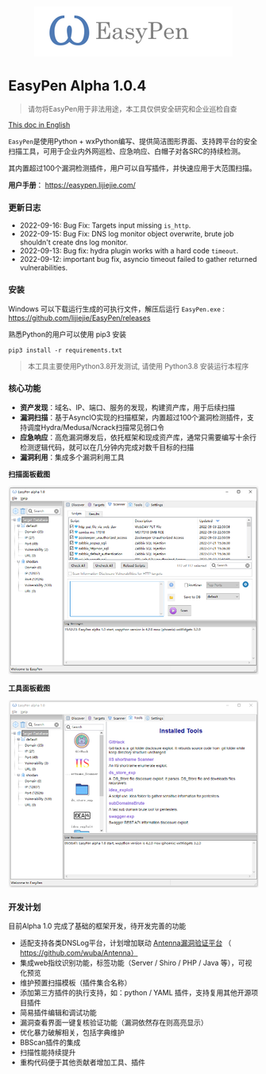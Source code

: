<div align="center">
<img src="ui/resource/readme_logo.png" />
</div>

# EasyPen Alpha 1.0.4

> 请勿将EasyPen用于非法用途，本工具仅供安全研究和企业巡检自查

[This doc in English](https://github.com/lijiejie/EasyPen/blob/main/README.md) 

`EasyPen`是使用Python + wxPython编写、提供简洁图形界面、支持跨平台的安全扫描工具，可用于企业内外网巡检、应急响应、白帽子对各SRC的持续检测。

其内置超过100个漏洞检测插件，用户可以自写插件，并快速应用于大范围扫描。

**用户手册**： https://easypen.lijiejie.com/   

### 更新日志

* 2022-09-16: Bug Fix: Targets input missing `is_http`.
* 2022-09-15: Bug Fix: DNS log monitor object overwrite, brute job shouldn't create dns log monitor.
* 2022-09-13: Bug fix: hydra plugin works with a hard code `timeout`. 
* 2022-09-12: important bug fix, asyncio timeout failed to gather returned vulnerabilities. 

### 安装

Windows 可以下载运行生成的可执行文件，解压后运行 `EasyPen.exe` : https://github.com/lijiejie/EasyPen/releases

熟悉Python的用户可以使用 pip3 安装

```
pip3 install -r requirements.txt
```

> 本工具主要使用Python3.8开发测试, 请使用 Python3.8 安装运行本程序

### 核心功能

* **资产发现**：域名、IP、端口、服务的发现，构建资产库，用于后续扫描
* **漏洞扫描**：基于AsyncIO实现的扫描框架，内置超过100个漏洞检测插件，支持调度Hydra/Medusa/Ncrack扫描常见弱口令
* **应急响应**：高危漏洞爆发后，依托框架和现成资产库，通常只需要编写十余行检测逻辑代码，就可以在几分钟内完成对数千目标的扫描
* **漏洞利用**：集成多个漏洞利用工具



**扫描面板截图**

![](ui/resource/screenshot.png)



**工具面板截图**

![](ui/resource/easypen_tools.png)

### 开发计划

目前Alpha 1.0 完成了基础的框架开发，待开发完善的功能

* 适配支持各类DNSLog平台，计划增加联动 [Antenna漏洞验证平台](https://github.com/wuba/Antenna) （ https://github.com/wuba/Antenna） 
* 集成web指纹识别功能，标签功能（Server / Shiro / PHP / Java 等），可视化预览
* 维护预置扫描模板（插件集合名称）
* 添加第三方插件的执行支持，如：python / YAML 插件，支持复用其他开源项目插件
* 简易插件编辑和调试功能
* 漏洞查看界面一键复核验证功能（漏洞依然存在则高亮显示）
* 优化暴力破解相关，包括字典维护
* BBScan插件的集成
* 扫描性能持续提升
* 重构代码便于其他贡献者增加工具、插件